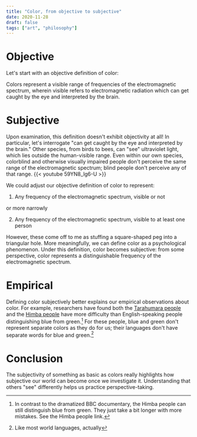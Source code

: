 ```yaml
---
title: "Color, from objective to subjective"
date: 2020-11-28
draft: false
tags: ["art", "philosophy"]
---
```

# Objective
Let's start with an objective definition of color:

Colors represent a visible range of frequencies of the electromagnetic spectrum, wherein visible refers to electromagnetic radiation which can get caught by the eye and interpreted by the brain.
# Subjective
Upon examination, this definition doesn't exhibit objectivity at all! In particular, let's interrogate "can get caught by the eye and interpreted by the brain." Other species, from birds to bees, can "see" ultraviolet light, which lies outside the human-visible range. Even within our own species, colorblind and otherwise visually impaired people don't perceive the same range of the electromagnetic spectrum; blind people don't perceive any of that range.
{{< youtube 59YN8_lg6-U >}}

We could adjust our objective definition of color to represent:
1. Any frequency of the electromagnetic spectrum, visible or not

or more narrowly

2. Any frequency of the electromagnetic spectrum, visible to at least one person

However, these come off to me as stuffing a square-shaped peg into a triangular hole. More meaningfully, we can define color as a psychological phenomenon. Under this definition, color becomes subjective: from some perspective, color represents a distinguishable frequency of the electromagnetic spectrum.
# Empirical
Defining color subjectively better explains our empirical observations about color. For example, researchers have found both the [Tarahumara people](https://www.wired.com/2012/06/the-crayola-fication-of-the-world-how-we-gave-colors-names-and-it-messed-with-our-brains-part-ii/) and the [Himba people](https://languagelog.ldc.upenn.edu/nll/?p=18237) have more difficulty than English-speaking people distinguishing blue from green.[^1] For these people, blue and green don't represent separate colors as they do for us; their languages don't have separate words for blue and green.[^2] 
[^1]: In contrast to the dramatized BBC documentary, the Himba people can still distinguish blue from green. They just take a bit longer with more mistakes. See the Himba people link.
[^2]: Like most world languages, actually
# Conclusion
The subjectivity of something as basic as colors really highlights how subjective our world can become once we investigate it. Understanding that others "see" differently helps us practice perspective-taking.
